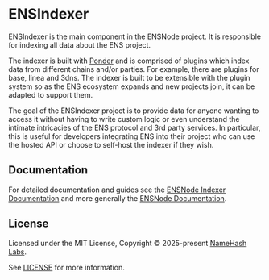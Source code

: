 # ENSIndexer

ENSIndexer is the main component in the ENSNode project. It is responsible for indexing all data about the ENS project.

The indexer is built with [Ponder](https://ponder.sh) and is comprised of plugins which index data from different chains and/or parties. For example, there are plugins for base, linea and 3dns. The indexer is built to be extensible with the plugin system so as the ENS ecosystem expands and new projects join, it can be adapted to support them.

The goal of the ENSIndexer project is to provide data for anyone wanting to access it without having to write custom logic or even understand the intimate intricacies of the ENS protocol and 3rd party services. In particular, this is useful for developers integrating ENS into their project who can use the hosted API or choose to self-host the indexer if they wish.

## Documentation

For detailed documentation and guides see the [ENSNode Indexer Documentation](https://ensnode.io/ensindexer/) and more generally the [ENSNode Documentation](https://ensnode.io/docs).

## License

Licensed under the MIT License, Copyright © 2025-present [NameHash Labs](https://namehashlabs.org).

See [LICENSE](./LICENSE) for more information.
